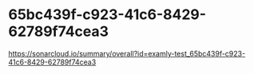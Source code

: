 # 65bc439f-c923-41c6-8429-62789f74cea3
https://sonarcloud.io/summary/overall?id=examly-test_65bc439f-c923-41c6-8429-62789f74cea3
